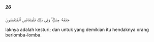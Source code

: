 ##### 26

<span class="ayah">خِتَٰمُهُۥ مِسْكٌۭ ۚ وَفِى ذَٰلِكَ فَلْيَتَنَافَسِ ٱلْمُتَنَٰفِسُونَ</span>

<span class="ayah_translation">laknya adalah kesturi; dan untuk yang demikian itu hendaknya orang berlomba-lomba.</span>
